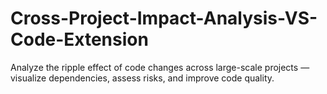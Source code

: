 # Cross-Project-Impact-Analysis-VS-Code-Extension
Analyze the ripple effect of code changes across large-scale projects — visualize dependencies, assess risks, and improve code quality.
